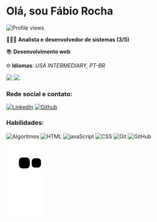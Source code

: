 # **Olá, sou Fábio Rocha**

<p align.="left"> <img src="https://komarev.com/ghpvc/?username=Fabiorocharb&color=yellow" alt="Profile views"/></p>

🧑🏻‍🎓 **Analista e desenvolvedor de sistemas (3/5)**</br>

📚 **Desenvolvimento web**</br>

🌐 **Idiomas**: *USA INTERMEDIARY, PT-BR*</br>


<div>
<img height="180em" src="https://github-readme-stats.vercel.app/api?username=Fabiorocharb&show_icons=true&theme=radical"/>
<img height="180em" src="https://github-readme-stats.vercel.app/api/top-langs/?username=Fabiorocharb&layout=compact&theme=radical"/>
</div>

### Rede social e contato:

[![LinkedIn](https://img.shields.io/badge/LinkedIn-0077B5?style=for-the-badge&logo=linkedin&logoColor=white)](https://www.linkedin.com/in/fabiorocharb)
[![Github](https://img.shields.io/badge/GitHub-100000?style=for-the-badge&logo=github&logoColor=white)](https://github.com/Fabiorocharb/Fabiorocharb)


### Habilidades:

<div>
<img align="center" alt="Algoritmos" height="30" widh="40" src="https://cdn.jsdelivr.net/gh/devicons/devicon/icons/thealgorithms/thealgorithms-original.svg"/>
<img align="center" alt="HTML" height="30" widht="40" src="https://cdn.jsdelivr.net/gh/devicons/devicon/icons/html5/html5-original.svg"/>               
<img align="center" alt="javaScript" height="30" width="40" src="https://cdn.jsdelivr.net/gh/devicons/devicon/icons/javascript/javascript-original.svg"/>          
<img align="center" alt="CSS" height="30" widht="40" src="https://cdn.jsdelivr.net/gh/devicons/devicon/icons/css3/css3-original.svg"/>
<img align="center" alt="Git" height="30" widht="40" src="https://cdn.jsdelivr.net/gh/devicons/devicon/icons/git/git-original.svg"/>
<img align="center" alt="GitHub" height="30" widht="40" src="https://cdn.jsdelivr.net/gh/devicons/devicon/icons/github/github-original.svg"/>  
</div>


![Snake animation](https://github.com/Fabiorocharb/Fabiorocharb/blob/output/github-contribution-grid-snake.svg)

